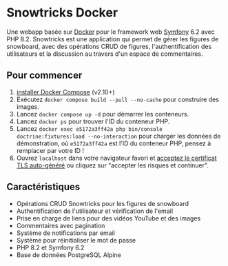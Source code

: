 # Snowtricks Docker

Une webapp basée sur [Docker](https://www.docker.com/) pour le framework web [Symfony](https://symfony.com) 6.2 avec PHP 8.2. Snowtricks est une application qui permet de gérer les figures de snowboard, avec des opérations CRUD de figures, l'authentification des utilisateurs et la discussion au travers d'un espace de commentaires.

## Pour commencer

1. [installer Docker Compose](https://docs.docker.com/compose/install/) (v2.10+)
2. Exécutez `docker compose build --pull --no-cache` pour construire des images.
3. Lancez `docker compose up -d` pour démarrer les conteneurs.
4. Lancez `docker ps` pour trouver l'ID du conteneur PHP.
4. Lancez `docker exec e5172a3ff42a php bin/console doctrine:fixtures:load --no-interaction` pour charger les données de démonstration, où `e5172a3ff42a` est l'ID du conteneur PHP, pensez à remplacer par votre ID !
4. Ouvrez `localhost` dans votre navigateur favori et [acceptez le certificat TLS auto-généré](https://stackoverflow.com/a/15076602/1352334) ou cliquez sur "accepter les risques et continuer".


## Caractéristiques

* Opérations CRUD Snowtricks pour les figures de snowboard
* Authentification de l'utilisateur et vérification de l'email
* Prise en charge de liens pour des vidéos YouTube et des images
* Commentaires avec pagination
* Système de notifications par email
* Système pour réinitialiser le mot de passe
* PHP 8.2 et Symfony 6.2
* Base de données PostgreSQL Alpine
